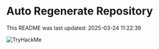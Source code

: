 # Auto Regenerate Repository

This README was last updated: 2025-03-24 11:22:39

 ![TryHackMe](https://tryhackme.com/badge/533634)